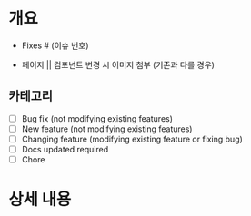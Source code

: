 # 개요

- Fixes # (이슈 번호)

- 페이지 || 컴포넌트 변경 시 이미지 첨부 (기존과 다를 경우)

## 카테고리

- [ ] Bug fix (not modifying existing features)
- [ ] New feature (not modifying existing features)
- [ ] Changing feature (modifying existing feature or fixing bug)
- [ ] Docs updated required
- [ ] Chore

# 상세 내용
